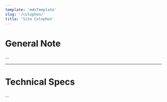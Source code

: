 ```yaml
---
template: 'mdxTemplate'
slug: '/colophon/'
title: 'Site Colophon'
---
```


# General Note

...

---

# Technical Specs

...
